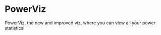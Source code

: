 PowerViz
========

PowerViz, the new and improved viz, where you can view all your power statistics!

